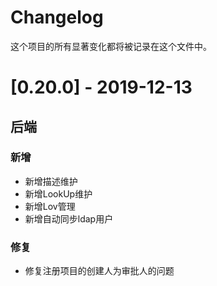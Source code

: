 # Changelog

这个项目的所有显著变化都将被记录在这个文件中。

# [0.20.0] - 2019-12-13

## 后端

### 新增

- 新增描述维护
- 新增LookUp维护
- 新增Lov管理
- 新增自动同步ldap用户

### 修复

- 修复注册项目的创建人为审批人的问题
